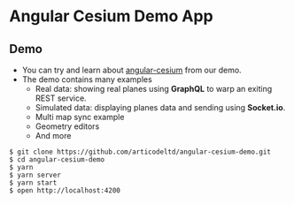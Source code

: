# Angular Cesium Demo App

## Demo
+ You can try and learn about [angular-cesium](http://www.angular-cesium.com) from our demo.
+ The demo contains many examples
  + Real data: showing real planes using **GraphQL** to warp an exiting REST service.
  + Simulated data: displaying planes data and sending using **Socket.io**.
  + Multi map sync example
  + Geometry editors 
  + And more 
  
    
```
$ git clone https://github.com/articodeltd/angular-cesium-demo.git
$ cd angular-cesium-demo
$ yarn
$ yarn server
$ yarn start
$ open http://localhost:4200
```
